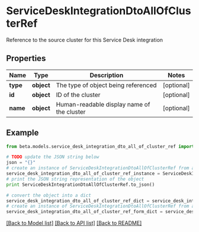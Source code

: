 # ServiceDeskIntegrationDtoAllOfClusterRef

Reference to the source cluster for this Service Desk integration

## Properties
Name | Type | Description | Notes
------------ | ------------- | ------------- | -------------
**type** | **object** | The type of object being referenced | [optional] 
**id** | **object** | ID of the cluster | [optional] 
**name** | **object** | Human-readable display name of the cluster | [optional] 

## Example

```python
from beta.models.service_desk_integration_dto_all_of_cluster_ref import ServiceDeskIntegrationDtoAllOfClusterRef

# TODO update the JSON string below
json = "{}"
# create an instance of ServiceDeskIntegrationDtoAllOfClusterRef from a JSON string
service_desk_integration_dto_all_of_cluster_ref_instance = ServiceDeskIntegrationDtoAllOfClusterRef.from_json(json)
# print the JSON string representation of the object
print ServiceDeskIntegrationDtoAllOfClusterRef.to_json()

# convert the object into a dict
service_desk_integration_dto_all_of_cluster_ref_dict = service_desk_integration_dto_all_of_cluster_ref_instance.to_dict()
# create an instance of ServiceDeskIntegrationDtoAllOfClusterRef from a dict
service_desk_integration_dto_all_of_cluster_ref_form_dict = service_desk_integration_dto_all_of_cluster_ref.from_dict(service_desk_integration_dto_all_of_cluster_ref_dict)
```
[[Back to Model list]](../README.md#documentation-for-models) [[Back to API list]](../README.md#documentation-for-api-endpoints) [[Back to README]](../README.md)


